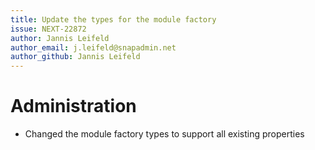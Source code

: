 ```yaml
---
title: Update the types for the module factory
issue: NEXT-22872
author: Jannis Leifeld
author_email: j.leifeld@snapadmin.net
author_github: Jannis Leifeld
---
```

# Administration
* Changed the module factory types to support all existing properties
